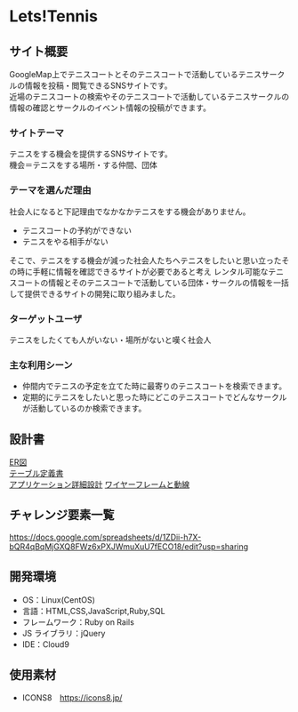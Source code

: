 # Lets!Tennis

## サイト概要

GoogleMap上でテニスコートとそのテニスコートで活動しているテニスサークルの情報を投稿・閲覧できるSNSサイトです。  
近場のテニスコートの検索やそのテニスコートで活動しているテニスサークルの情報の確認とサークルのイベント情報の投稿ができます。

### サイトテーマ

テニスをする機会を提供するSNSサイトです。  
機会＝テニスをする場所・する仲間、団体

### テーマを選んだ理由

社会人になると下記理由でなかなかテニスをする機会がありません。  
- テニスコートの予約ができない
- テニスをやる相手がない  

そこで、テニスをする機会が減った社会人たちへテニスをしたいと思い立ったその時に手軽に情報を確認できるサイトが必要であると考え
レンタル可能なテニスコートの情報とそのテニスコートで活動している団体・サークルの情報を一括して提供できるサイトの開発に取り組みました。

### ターゲットユーザ

テニスをしたくても人がいない・場所がないと嘆く社会人

### 主な利用シーン

- 仲間内でテニスの予定を立てた時に最寄りのテニスコートを検索できます。
- 定期的にテニスをしたいと思った時にどこのテニスコートでどんなサークルが活動しているのか検索できます。

## 設計書
[ER図](https://github.com/takahashi-1234/lets_tennis/files/7655318/Lets.Tennis_ER.drawio.pdf)  
[テーブル定義書](https://github.com/takahashi-1234/lets_tennis/files/7655316/Lets.Tennis_.xlsx)  
[アプリケーション詳細設計](https://github.com/takahashi-1234/lets_tennis/files/7664171/Lets.Tennis_.xlsx)
[ワイヤーフレームと動線](https://github.com/takahashi-1234/lets_tennis/files/7655317/drawio.pdf)

## チャレンジ要素一覧

https://docs.google.com/spreadsheets/d/1ZDii-h7X-bQR4qBqMjGXQ8FWz6xPXJWmuXuU7fECO18/edit?usp=sharing

## 開発環境

- OS：Linux(CentOS)
- 言語：HTML,CSS,JavaScript,Ruby,SQL
- フレームワーク：Ruby on Rails
- JS ライブラリ：jQuery
- IDE：Cloud9

## 使用素材

- ICONS8　https://icons8.jp/
